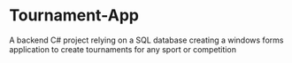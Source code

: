 # Tournament-App
A backend C# project relying on a SQL database creating a windows forms application to create tournaments for any sport or competition
